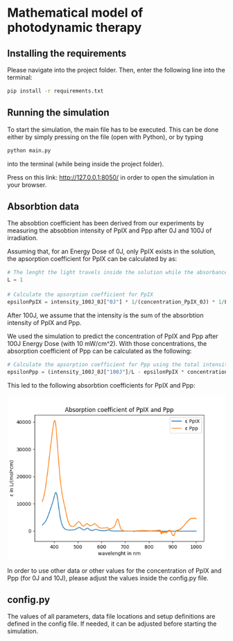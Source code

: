 # Mathematical model of photodynamic therapy

## Installing the requirements
Please navigate into the project folder. Then, enter the following line into the terminal:

```bash
pip install -r requirements.txt
```

## Running the simulation
To start the simulation, the main file has to be executed. This can be done either by simply pressing on the file (open with Python), 
or by typing 
```python
python main.py 
```
into the terminal (while being inside the project folder).

Press on this link:
http://127.0.0.1:8050/
in order to open the simulation in your browser.

## Absorbtion data
The absobtion coefficient has been derived from our experiments by measuring the absobtion intensity of PpIX and Ppp after 0J and 100J of irradiation.

Assuming that, for an Energy Dose of 0J, only PpIX exists in the solution, the apsorption coefficient for PpIX can be calculated by as:
```python
# The lenght the light travels inside the solution while the absorbance intensity is measured.
L = 1

# Calculate the apsorption coefficient for PpIX
epsilonPpIX = intensity_100J_0J["0J"] * 1/(concentration_PpIX_0J) * 1/L
```

After 100J, we assume that the intensity is the sum of the absorbtion intensity of PpIX and Ppp.

We used the simulation to predict the concentration of PpIX and Ppp after 100J Energy Dose (with 10 mW/cm^2). With those concentrations, the absorption coefficient of Ppp can be calculated as the following:

```python
# Calculate the apsorption coefficient for Ppp using the total intensity at 100J and subtract the influence of PpIX 
epsilonPpp = (intensity_100J_0J["100J"]/L - epsilonPpIX * concentration_PpIX_100J) / (concentration_Ppp_100J)
```

This led to the following absorbtion coefficients for PpIX and Ppp:

![Alt text](coefficient.png)

In order to use other data or other values for the concentration of PpIX and Ppp (for 0J and 10J), please adjust the values inside the config.py file.

## config.py
The values of all parameters, data file locations and setup definitions are defined in the config file. If needed, it can be adjusted before starting the simulation.
